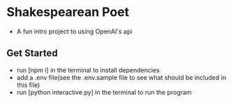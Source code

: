 # Shakespearean Poet

- A fun intro project to using OpenAI's api

## Get Started

- run [npm i] in the terminal to install dependencies
- add a .env file(see the .env.sample file to see what should be included in this file)
- run [python interactive.py] in the terminal to run the program
